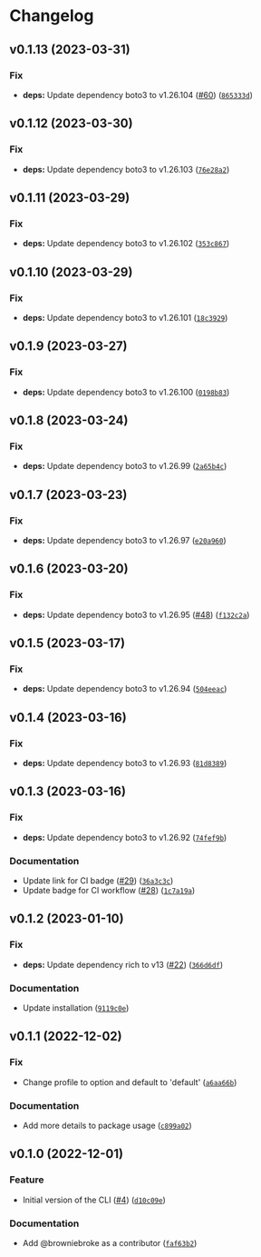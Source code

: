 # Changelog

<!--next-version-placeholder-->

## v0.1.13 (2023-03-31)
### Fix
* **deps:** Update dependency boto3 to v1.26.104 ([#60](https://github.com/browniebroke/stsmfa-cli/issues/60)) ([`865333d`](https://github.com/browniebroke/stsmfa-cli/commit/865333dfbadc988f882b45a1be57cb9aefd13cc6))

## v0.1.12 (2023-03-30)
### Fix
* **deps:** Update dependency boto3 to v1.26.103 ([`76e28a2`](https://github.com/browniebroke/stsmfa-cli/commit/76e28a2c80348fb66da15e569ac086ccdf855bb5))

## v0.1.11 (2023-03-29)
### Fix
* **deps:** Update dependency boto3 to v1.26.102 ([`353c867`](https://github.com/browniebroke/stsmfa-cli/commit/353c86792be21de2611dfaa5c6cfc1576515bb22))

## v0.1.10 (2023-03-29)
### Fix
* **deps:** Update dependency boto3 to v1.26.101 ([`18c3929`](https://github.com/browniebroke/stsmfa-cli/commit/18c3929df98863a6accd4295384c8ebec09d86ca))

## v0.1.9 (2023-03-27)
### Fix
* **deps:** Update dependency boto3 to v1.26.100 ([`0198b83`](https://github.com/browniebroke/stsmfa-cli/commit/0198b83d0e9e6fb60156ff9474c687528fc48c50))

## v0.1.8 (2023-03-24)
### Fix
* **deps:** Update dependency boto3 to v1.26.99 ([`2a65b4c`](https://github.com/browniebroke/stsmfa-cli/commit/2a65b4c8759ee437d4a33ee62c18ae5f33824c46))

## v0.1.7 (2023-03-23)
### Fix
* **deps:** Update dependency boto3 to v1.26.97 ([`e20a960`](https://github.com/browniebroke/stsmfa-cli/commit/e20a960813556e9ba17525edac7fdb5a726809f4))

## v0.1.6 (2023-03-20)
### Fix
* **deps:** Update dependency boto3 to v1.26.95 ([#48](https://github.com/browniebroke/stsmfa-cli/issues/48)) ([`f132c2a`](https://github.com/browniebroke/stsmfa-cli/commit/f132c2a71bbf7f2439648c3cf5c9f1934951928d))

## v0.1.5 (2023-03-17)
### Fix
* **deps:** Update dependency boto3 to v1.26.94 ([`504eeac`](https://github.com/browniebroke/stsmfa-cli/commit/504eeacacd5300b1893879a61bdb9da029419ea4))

## v0.1.4 (2023-03-16)
### Fix
* **deps:** Update dependency boto3 to v1.26.93 ([`81d8389`](https://github.com/browniebroke/stsmfa-cli/commit/81d83895ef9f6d88b1dad6fb8ba6759ed6b15e36))

## v0.1.3 (2023-03-16)
### Fix
* **deps:** Update dependency boto3 to v1.26.92 ([`74fef9b`](https://github.com/browniebroke/stsmfa-cli/commit/74fef9bce86859f06aee20047f91a49a3b6d9d55))

### Documentation
* Update link for CI badge ([#29](https://github.com/browniebroke/stsmfa-cli/issues/29)) ([`36a3c3c`](https://github.com/browniebroke/stsmfa-cli/commit/36a3c3caef693b8eb180290fc829eae12526a267))
* Update badge for CI workflow ([#28](https://github.com/browniebroke/stsmfa-cli/issues/28)) ([`1c7a19a`](https://github.com/browniebroke/stsmfa-cli/commit/1c7a19a462dc5a9cbdab0032f193a9ae6704adf3))

## v0.1.2 (2023-01-10)
### Fix
* **deps:** Update dependency rich to v13 ([#22](https://github.com/browniebroke/stsmfa-cli/issues/22)) ([`366d6df`](https://github.com/browniebroke/stsmfa-cli/commit/366d6df04c4d435833f3889e8833ff8997b950b2))

### Documentation
* Update installation ([`9119c0e`](https://github.com/browniebroke/stsmfa-cli/commit/9119c0ebd51f42432553a28ff41a6441a9edca4a))

## v0.1.1 (2022-12-02)
### Fix
* Change profile to option and default to 'default' ([`a6aa66b`](https://github.com/browniebroke/stsmfa-cli/commit/a6aa66bad8351ef5b1019aa766c8259c733700f8))

### Documentation
* Add more details to package usage ([`c899a02`](https://github.com/browniebroke/stsmfa-cli/commit/c899a02b461156cdd77471c6659fd4e800c22701))

## v0.1.0 (2022-12-01)
### Feature
* Initial version of the CLI ([#4](https://github.com/browniebroke/stsmfa-cli/issues/4)) ([`d10c09e`](https://github.com/browniebroke/stsmfa-cli/commit/d10c09ede5ede58885e3898c9276f0951ff9344a))

### Documentation
* Add @browniebroke as a contributor ([`faf63b2`](https://github.com/browniebroke/stsmfa-cli/commit/faf63b2ba58ec72c1c9c176e6ffb33febd055384))
